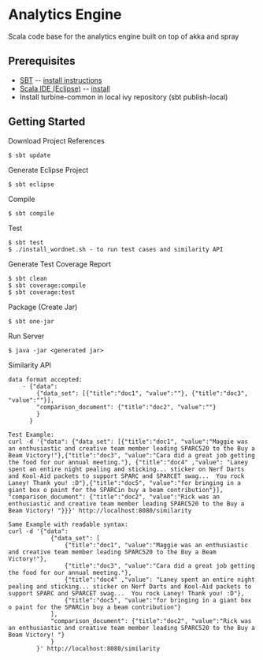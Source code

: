 Analytics Engine
=============

Scala code base for the analytics engine built on top of akka and spray

Prerequisites
------------

* [SBT](https://github.com/harrah/xsbt) -- [install instructions](https://github.com/harrah/xsbt/wiki/Getting-Started-Setup)
* [Scala IDE (Eclipse)](http://www.scala-ide.org/) -- [install](http://download.scala-ide.org/)
* Install turbine-common in local ivy repository (sbt publish-local)

Getting Started
------------


Download Project References
	
	$ sbt update

Generate Eclipse Project

	$ sbt eclipse

Compile

	$ sbt compile
	
Test
	
	$ sbt test
	$ ./install_wordnet.sh - to run test cases and similarity API

Generate Test Coverage Report

	$ sbt clean
	$ sbt coverage:compile
	$ sbt coverage:test

Package (Create Jar)

	$ sbt one-jar

Run Server

	$ java -jar <generated jar>

Similarity API
	
	data format accepted:
		- {"data": 
			{"data_set": [{"title":"doc1", "value":""},	{"title":"doc3", "value":""}],
			"comparison_document": {"title":"doc2", "value":""}
			}
		  }
	
	Test Example:
	curl -d '{"data": {"data_set": [{"title":"doc1", "value":"Maggie was an enthusiastic and creative team member leading SPARC520 to the Buy a Beam Victory!"},{"title":"doc3", "value":"Cara did a great job getting the food for our annual meeting."}, {"title":"doc4" ,"value": "Laney spent an entire night pealing and sticking... sticker on Nerf Darts and Kool-Aid packets to support SPARC and SPARCET swag...  You rock Laney! Thank you! :D"},{"title":"doc5", "value":"for bringing in a giant box o paint for the SPARCin buy a beam contribution"}], "comparison_document": {"title":"doc2", "value":"Rick was an enthusiastic and creative team member leading SPARC520 to the Buy a Beam Victory! "}}}' http://localhost:8080/similarity
	
	Same Example with readable syntax:
	curl -d '{"data": 
				{"data_set": [
					{"title":"doc1", "value":"Maggie was an enthusiastic and creative team member leading SPARC520 to the Buy a Beam Victory!"},
					{"title":"doc3", "value":"Cara did a great job getting the food for our annual meeting."}, 
					{"title":"doc4" ,"value": "Laney spent an entire night pealing and sticking... sticker on Nerf Darts and Kool-Aid packets to support SPARC and SPARCET swag...  You rock Laney! Thank you! :D"},
					{"title":"doc5", "value":"for bringing in a giant box o paint for the SPARCin buy a beam contribution"}
				], 
				"comparison_document": {"title":"doc2", "value":"Rick was an enthusiastic and creative team member leading SPARC520 to the Buy a Beam Victory! "}
				}
			}' http://localhost:8080/similarity
